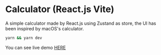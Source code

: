 # Calculator (React.js Vite)
A simple calculator made by React.js using Zustand as store, the UI has been inspired by macOS's calculator.

````bash
yarn && yarn dev
````

You can see live demo [HERE](https://ssrrsv-5173.csb.app/)
